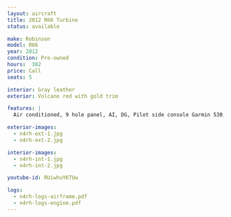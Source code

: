 ```yaml
---
layout: aircraft
title: 2012 R66 Turbine
status: available

make: Robinson
model: R66
year: 2012
condition: Pre-owned
hours:  382
price: Call
seats: 5

interior: Gray leather
exterior: Volcano red with gold trim

features: |
  Air conditioned, 9 hole panel, AI, DG, Pilot side console Garmin 530, dual coms, ADSB in and out,Vert comp,406 ELT,Avidyne TAS, Flightstream 210, Rear center console. Located Sarasota, FL

exterior-images:
  - n4rh-ext-1.jpg
  - n4rh-ext-2.jpg

interior-images:
  - n4rh-int-1.jpg
  - n4rh-int-2.jpg

youtube-id: RUiwhuYKTUw

logs:
  - n4rh-logs-airframe.pdf
  - n4rh-logs-engine.pdf
---
```

